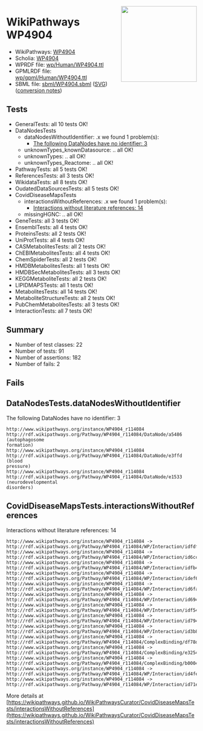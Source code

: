 <img style="float: right; width: 200px"
  src="https://www.wikipathways.org/img_auth.php/thumb/2/28/Page1-601px-COVID19-Disease-Map-project-icon.pdf.jpg/150px-Page1-601px-COVID19-Disease-Map-project-icon.pdf.jpg" />
# WikiPathways WP4904

* WikiPathways: [WP4904](https://identifiers.org/wikipathways:WP4904)
* Scholia: [WP4904](https://scholia.toolforge.org/wikipathways/WP4904)
* WPRDF file: [wp/Human/WP4904.ttl](../wp/Human/WP4904.ttl)
* GPMLRDF file: [wp/gpml/Human/WP4904.ttl](../wp/gpml/Human/WP4904.ttl)
* SBML file: [sbml/WP4904.sbml](../sbml/WP4904.sbml) ([SVG](../sbml/WP4904.svg)) ([conversion notes](../sbml/WP4904.txt))

## Tests
* GeneralTests: all 10 tests OK!
* DataNodesTests
    * dataNodesWithoutIdentifier: .x we found 1 problem(s):
        * [The following DataNodes have no identifier: 3](#d2d32fa2)
    * unknownTypes_knownDatasource: .. all OK!
    * unknownTypes: .. all OK!
    * unknownTypes_Reactome: .. all OK!
* PathwayTests: all 5 tests OK!
* ReferencesTests: all 3 tests OK!
* WikidataTests: all 8 tests OK!
* OudatedDataSourcesTests: all 5 tests OK!
* CovidDiseaseMapsTests
    * interactionsWithoutReferences: .x we found 1 problem(s):
        * [Interactions without literature references: 14](#9701cce5)
    * missingHGNC: .. all OK!
* GeneTests: all 3 tests OK!
* EnsemblTests: all 4 tests OK!
* ProteinsTests: all 2 tests OK!
* UniProtTests: all 4 tests OK!
* CASMetabolitesTests: all 2 tests OK!
* ChEBIMetabolitesTests: all 4 tests OK!
* ChemSpiderTests: all 2 tests OK!
* HMDBMetabolitesTests: all 1 tests OK!
* HMDBSecMetabolitesTests: all 3 tests OK!
* KEGGMetaboliteTests: all 2 tests OK!
* LIPIDMAPSTests: all 1 tests OK!
* MetabolitesTests: all 14 tests OK!
* MetaboliteStructureTests: all 2 tests OK!
* PubChemMetabolitesTests: all 3 tests OK!
* InteractionTests: all 7 tests OK!


## Summary

* Number of test classes: 22
* Number of tests: 91
* Number of assertions: 182
* Number of fails: 2

## Fails

<a name="d2d32fa2" />

## DataNodesTests.dataNodesWithoutIdentifier

The following DataNodes have no identifier: 3
```
http://www.wikipathways.org/instance/WP4904_r114084 http://rdf.wikipathways.org/Pathway/WP4904_r114084/DataNode/a5486 (autophagosome
formation)
http://www.wikipathways.org/instance/WP4904_r114084 http://rdf.wikipathways.org/Pathway/WP4904_r114084/DataNode/e3ffd (blood
pressure)
http://www.wikipathways.org/instance/WP4904_r114084 http://rdf.wikipathways.org/Pathway/WP4904_r114084/DataNode/e1533 (neurodevelopmental
disorders)
```

<a name="9701cce5" />

## CovidDiseaseMapsTests.interactionsWithoutReferences

Interactions without literature references: 14
```
http://www.wikipathways.org/instance/WP4904_r114084 -> http://rdf.wikipathways.org/Pathway/WP4904_r114084/WP/Interaction/idfdf4dec2
http://www.wikipathways.org/instance/WP4904_r114084 -> http://rdf.wikipathways.org/Pathway/WP4904_r114084/WP/Interaction/id6cc9fb0d
http://www.wikipathways.org/instance/WP4904_r114084 -> http://rdf.wikipathways.org/Pathway/WP4904_r114084/WP/Interaction/idfb4f20fd
http://www.wikipathways.org/instance/WP4904_r114084 -> http://rdf.wikipathways.org/Pathway/WP4904_r114084/WP/Interaction/idef60a322
http://www.wikipathways.org/instance/WP4904_r114084 -> http://rdf.wikipathways.org/Pathway/WP4904_r114084/WP/Interaction/id6fa109c9
http://www.wikipathways.org/instance/WP4904_r114084 -> http://rdf.wikipathways.org/Pathway/WP4904_r114084/WP/Interaction/id694a53fa
http://www.wikipathways.org/instance/WP4904_r114084 -> http://rdf.wikipathways.org/Pathway/WP4904_r114084/WP/Interaction/idf54d419
http://www.wikipathways.org/instance/WP4904_r114084 -> http://rdf.wikipathways.org/Pathway/WP4904_r114084/WP/Interaction/id7947a72f
http://www.wikipathways.org/instance/WP4904_r114084 -> http://rdf.wikipathways.org/Pathway/WP4904_r114084/WP/Interaction/id3b8d16d5
http://www.wikipathways.org/instance/WP4904_r114084 -> http://rdf.wikipathways.org/Pathway/WP4904_r114084/ComplexBinding/df78d
http://www.wikipathways.org/instance/WP4904_r114084 -> http://rdf.wikipathways.org/Pathway/WP4904_r114084/ComplexBinding/e3254
http://www.wikipathways.org/instance/WP4904_r114084 -> http://rdf.wikipathways.org/Pathway/WP4904_r114084/ComplexBinding/b0004
http://www.wikipathways.org/instance/WP4904_r114084 -> http://rdf.wikipathways.org/Pathway/WP4904_r114084/WP/Interaction/id4fe61d16
http://www.wikipathways.org/instance/WP4904_r114084 -> http://rdf.wikipathways.org/Pathway/WP4904_r114084/WP/Interaction/id71ecd0f3
```

More details at [https://wikipathways.github.io/WikiPathwaysCurator/CovidDiseaseMapsTests/interactionsWithoutReferences](https://wikipathways.github.io/WikiPathwaysCurator/CovidDiseaseMapsTests/interactionsWithoutReferences)

